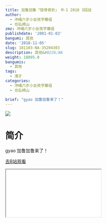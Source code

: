 ```yaml
---
title: 加鲁加鲁「锁骨骨折」 M-1 2018 3回战
author:
  - 冲绳六岁小女孩字幕组
  - 也弘崎山
zmz: 冲绳六岁小女孩字幕组
publishdate: '2001-01-03'
bangumi: 其他
date: '2018-11-05'
slug: 181103-NA-35204303
description: 其他&#8226;NA
weight: 18895.0
bangumis:
  - 其他
tags:
  - 漫才
categories:
  - 冲绳六岁小女孩字幕组
  - 也弘崎山

brief: "gyao 加鲁加鲁来了！"
---
```

![](https://i.imgur.com/2Kr9Yks.jpg)
# 简介  
gyao
加鲁加鲁来了！  

[去B站观看](https://www.bilibili.com/video/av35204303/)
<div class ="resp-container"><iframe class="testiframe" src="//player.bilibili.com/player.html?aid=35204303"", scrolling="no", allowfullscreen="true" > </iframe></div> 
